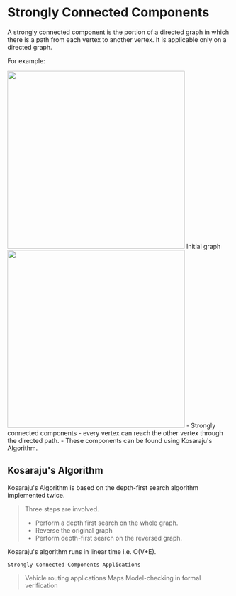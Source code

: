 # Strongly Connected Components

A strongly connected component is the portion of a directed graph in which there is a path from each vertex to another vertex. It is applicable only on a directed graph.

For example:

<img src="https://cdn.programiz.com/sites/tutorial2program/files/scc-initial-graph.png" width="400px">
Initial graph
<img src="https://cdn.programiz.com/sites/tutorial2program/files/scc-strongly-connected-components.png" width="400px">
- Strongly connected components
- every vertex can reach the other vertex through the directed path.
- These components can be found using Kosaraju's Algorithm.

## Kosaraju's Algorithm

Kosaraju's Algorithm is based on the depth-first search algorithm implemented twice.
> Three steps are involved.
> - Perform a depth first search on the whole graph.
> - Reverse the original graph
> - Perform depth-first search on the reversed graph.

Kosaraju's algorithm runs in linear time i.e. O(V+E).

`Strongly Connected Components Applications`
>Vehicle routing applications
>Maps
>Model-checking in formal verification
